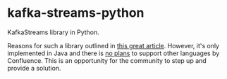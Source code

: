 # kafka-streams-python
KafkaStreams library in Python.

Reasons for such a library outlined in 
[this great article](https://www.confluent.io/blog/introducing-kafka-streams-stream-processing-made-simple/).
However, it's only implemented in Java and there is [no plans](https://github.com/confluentinc/confluent-kafka-python/issues/38)
to support other languages by Confluence. This is an opportunity for the community to step up and provide a solution.
